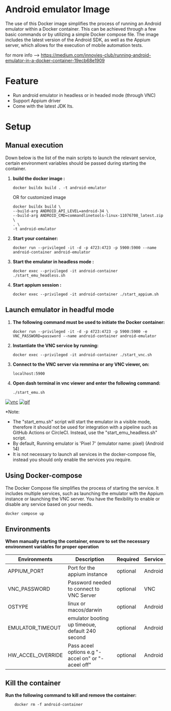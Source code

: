 # Android emulator Image

The use of this Docker image simplifies the process of running an Android emulator within a Docker container. This can be achieved through a few basic commands or by utilizing a simple Docker compose file. The image includes the latest version of the Android SDK, as well as the Appium server, which allows for the execution of mobile automation tests.

for more info --> https://medium.com/innovies-club/running-android-emulator-in-a-docker-container-19ecb68e1909

# Feature

- Run android emulator in headless or in headed mode (through VNC)
- Support Appium driver
- Come with the latest JDK lts.

# Setup

## Manual execution

Down below is the list of the main scripts to launch the relevant service, certain environment variables should be passed during starting the container.

1.  **build the docker image :**

        docker buildx build . -t android-emulator

    OR for customized image

        docker buildx build \
        --build-arg ANDROID_API_LEVEL=android-34 \
        --build-arg ANDROID_CMD=commandlinetools-linux-11076708_latest.zip \
        . \
        -t android-emulator

2.  **Start your container:**

        docker run --privileged -it -d -p 4723:4723 -p 5900:5900 --name android-container android-emulator

3.  **Start the emulator in headless mode :**

        docker exec --privileged -it android-container ./start_emu_headless.sh

4.  **Start appium session :**

        docker exec --privileged -it android-container ./start_appium.sh

## Launch emulator in headful mode


1.  **The following command must be used to initiate the Docker container:**

        docker run --privileged -it -d -p 4723:4723 -p 5900:5900 -e VNC_PASSWORD=password --name android-container android-emulator

2.  **Instantiate the VNC service by running:**

        docker exec --privileged -it android-container ./start_vnc.sh

3.  **Connect to the VNC server via remmina or any VNC viewer, on:**

        localhost:5900

4.  **Open dash terminal in vnc viewer and enter the following command:**

        ./start_emu.sh

<a href="https://ibb.co/pPq0bn9"><img src="https://i.ibb.co/pPq0bn9/vnc.png" alt="vnc" border="0"></a>       <a href="https://ibb.co/cJB6qkX"><img src="https://i.ibb.co/cJB6qkX/gif.gif"       alt="gif" border="0"></a>

*Note:
  - The "start_emu.sh" script will start the emulator in a visible mode, therefore it should not be used for integration with a pipeline such as GitHub Actions or CircleCI. Instead, use the "start_emu_headless.sh" script.
  - By default, Running emulator is 'Pixel 7' (emulator name: pixel) (Android 14)
  - It is not necessary to launch all services in the docker-compose file, instead you should only enable the services you require.

## Using Docker-compose

The Docker Compose file simplifies the process of starting the service. It includes multiple services, such as launching the emulator with the Appium instance or launching the VNC server. You have the flexibility to enable or disable any service based on your needs.

    docker compose up

## Environments

**When manually starting the container, ensure to set the necessary environment variables for proper operation**

| Environments      | Description                                                                                              | Required          |  Service   |
| ----------------- | -------------------------------------------------------------------------------------------------------- | ----------------- | ---------- |
| APPIUM_PORT       | Port for the appium instance                                                                             | optional          | Android    |
| VNC_PASSWORD      | Password needed to connect to VNC Server                                                                 | optional          | VNC        |
| OSTYPE            | linux or macos/darwin                                                                                    | optional          | Android    |
| EMULATOR_TIMEOUT  | emulator booting up timeoue, default 240 second                                                          | optional          | Android    |
| HW_ACCEL_OVERRIDE | Pass aceel options e.g "-accel on" or "-aceel off"                                                       | optional          | Android    |

## Kill the container

**Run the following command to kill and remove the container:**

        docker rm -f android-container

